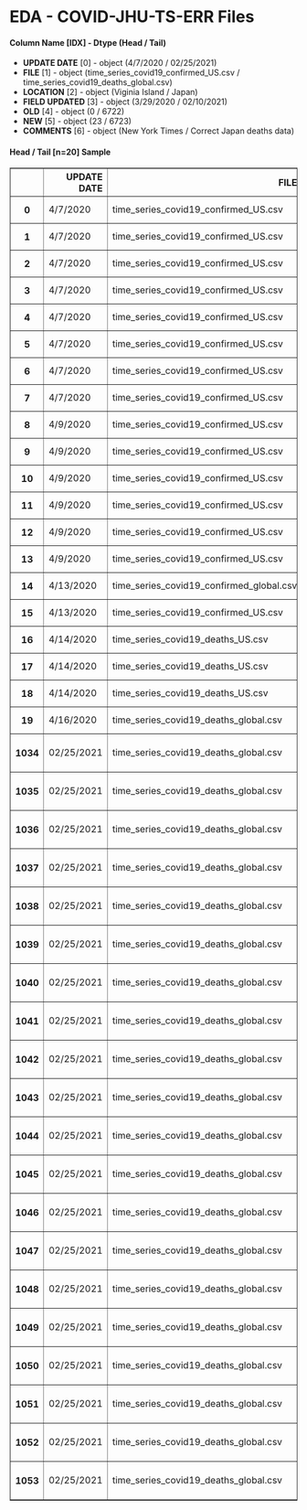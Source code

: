 # EDA - COVID-JHU-TS-ERR Files 

#### Column Name [IDX] -  Dtype (Head / Tail) 
- **UPDATE DATE** [0] - object (4/7/2020 / 02/25/2021) 
- **FILE** [1] - object (time_series_covid19_confirmed_US.csv / time_series_covid19_deaths_global.csv) 
- **LOCATION** [2] - object (Viginia Island / Japan) 
- **FIELD UPDATED** [3] - object (3/29/2020 / 02/10/2021) 
- **OLD** [4] - object (0 / 6722) 
- **NEW** [5] - object (23 / 6723) 
- **COMMENTS** [6] - object (New York Times / Correct Japan deaths data) 



#### Head / Tail [n=20] Sample 

<table border="1" class="dataframe">
  <thead>
    <tr style="text-align: right;">
      <th></th>
      <th>UPDATE DATE</th>
      <th>FILE</th>
      <th>LOCATION</th>
      <th>FIELD UPDATED</th>
      <th>OLD</th>
      <th>NEW</th>
      <th>COMMENTS</th>
    </tr>
  </thead>
  <tbody>
    <tr>
      <th>0</th>
      <td>4/7/2020</td>
      <td>time_series_covid19_confirmed_US.csv</td>
      <td>Viginia Island</td>
      <td>3/29/2020</td>
      <td>0</td>
      <td>23</td>
      <td>New York Times</td>
    </tr>
    <tr>
      <th>1</th>
      <td>4/7/2020</td>
      <td>time_series_covid19_confirmed_US.csv</td>
      <td>Viginia Island</td>
      <td>3/30/2020</td>
      <td>0</td>
      <td>30</td>
      <td>New York Times</td>
    </tr>
    <tr>
      <th>2</th>
      <td>4/7/2020</td>
      <td>time_series_covid19_confirmed_US.csv</td>
      <td>DC, US</td>
      <td>3/21/2020</td>
      <td>0</td>
      <td>98</td>
      <td>New York Times</td>
    </tr>
    <tr>
      <th>3</th>
      <td>4/7/2020</td>
      <td>time_series_covid19_confirmed_US.csv</td>
      <td>Miami-Dade, FL</td>
      <td>3/19/2020</td>
      <td>0</td>
      <td>101</td>
      <td>New York Times</td>
    </tr>
    <tr>
      <th>4</th>
      <td>4/7/2020</td>
      <td>time_series_covid19_confirmed_US.csv</td>
      <td>Miami-Dade, FL</td>
      <td>3/20/2020</td>
      <td>0</td>
      <td>124</td>
      <td>New York Times</td>
    </tr>
    <tr>
      <th>5</th>
      <td>4/7/2020</td>
      <td>time_series_covid19_confirmed_US.csv</td>
      <td>Hillsborough, NH</td>
      <td>4/2/2020</td>
      <td>0</td>
      <td>163</td>
      <td>New York Times</td>
    </tr>
    <tr>
      <th>6</th>
      <td>4/7/2020</td>
      <td>time_series_covid19_confirmed_US.csv</td>
      <td>Harris, TX</td>
      <td>3/20/2020</td>
      <td>0</td>
      <td>55</td>
      <td>New York Times</td>
    </tr>
    <tr>
      <th>7</th>
      <td>4/7/2020</td>
      <td>time_series_covid19_confirmed_US.csv</td>
      <td>Kansas City</td>
      <td>3/21/2020</td>
      <td>0</td>
      <td>13</td>
      <td>New York Times</td>
    </tr>
    <tr>
      <th>8</th>
      <td>4/9/2020</td>
      <td>time_series_covid19_confirmed_US.csv</td>
      <td>Box Elder, UT</td>
      <td>3/20/2020</td>
      <td>13</td>
      <td>7</td>
      <td>New York Times</td>
    </tr>
    <tr>
      <th>9</th>
      <td>4/9/2020</td>
      <td>time_series_covid19_confirmed_US.csv</td>
      <td>Union, FL</td>
      <td>4/4/2020</td>
      <td>10</td>
      <td>2</td>
      <td>New York Times</td>
    </tr>
    <tr>
      <th>10</th>
      <td>4/9/2020</td>
      <td>time_series_covid19_confirmed_US.csv</td>
      <td>Daviess, KY</td>
      <td>3/28/2020</td>
      <td>33</td>
      <td>20</td>
      <td>New York Times</td>
    </tr>
    <tr>
      <th>11</th>
      <td>4/9/2020</td>
      <td>time_series_covid19_confirmed_US.csv</td>
      <td>Washington, RI</td>
      <td>4/2/2020</td>
      <td>46</td>
      <td>34</td>
      <td>New York Times</td>
    </tr>
    <tr>
      <th>12</th>
      <td>4/9/2020</td>
      <td>time_series_covid19_confirmed_US.csv</td>
      <td>West Feliciana, LA</td>
      <td>4/2/2020</td>
      <td>20</td>
      <td>10</td>
      <td>New York Times</td>
    </tr>
    <tr>
      <th>13</th>
      <td>4/9/2020</td>
      <td>time_series_covid19_confirmed_US.csv</td>
      <td>Davidson, TN</td>
      <td>4/2/2020</td>
      <td>617</td>
      <td>785</td>
      <td>New York Times</td>
    </tr>
    <tr>
      <th>14</th>
      <td>4/13/2020</td>
      <td>time_series_covid19_confirmed_global.csv</td>
      <td>Florida</td>
      <td>4/13/2020</td>
      <td>682619</td>
      <td>580619</td>
      <td>data source error</td>
    </tr>
    <tr>
      <th>15</th>
      <td>4/13/2020</td>
      <td>time_series_covid19_confirmed_US.csv</td>
      <td>Okaloosa, Florida</td>
      <td>4/13/2020</td>
      <td>102103</td>
      <td>103</td>
      <td>data source error</td>
    </tr>
    <tr>
      <th>16</th>
      <td>4/14/2020</td>
      <td>time_series_covid19_deaths_US.csv</td>
      <td>Unassigned, NY</td>
      <td>4/3/2020</td>
      <td>955</td>
      <td>623</td>
      <td>NaN</td>
    </tr>
    <tr>
      <th>17</th>
      <td>4/14/2020</td>
      <td>time_series_covid19_deaths_US.csv</td>
      <td>Unassigned, NY</td>
      <td>4/4/2020</td>
      <td>1173</td>
      <td>427</td>
      <td>NaN</td>
    </tr>
    <tr>
      <th>18</th>
      <td>4/14/2020</td>
      <td>time_series_covid19_deaths_US.csv</td>
      <td>Unassigned, NY</td>
      <td>4/5/2020</td>
      <td>1260</td>
      <td>338</td>
      <td>NaN</td>
    </tr>
    <tr>
      <th>19</th>
      <td>4/16/2020</td>
      <td>time_series_covid19_deaths_global.csv</td>
      <td>France</td>
      <td>4/1/2020</td>
      <td>4032</td>
      <td>4403</td>
      <td>add 371 decesEhpad</td>
    </tr>
    <tr>
      <th>1034</th>
      <td>02/25/2021</td>
      <td>time_series_covid19_deaths_global.csv</td>
      <td>Japan</td>
      <td>01/07/2021</td>
      <td>3674</td>
      <td>3884</td>
      <td>Correct Japan deaths data</td>
    </tr>
    <tr>
      <th>1035</th>
      <td>02/25/2021</td>
      <td>time_series_covid19_deaths_global.csv</td>
      <td>Japan</td>
      <td>01/08/2021</td>
      <td>3746</td>
      <td>3962</td>
      <td>Correct Japan deaths data</td>
    </tr>
    <tr>
      <th>1036</th>
      <td>02/25/2021</td>
      <td>time_series_covid19_deaths_global.csv</td>
      <td>Japan</td>
      <td>01/09/2021</td>
      <td>3805</td>
      <td>4021</td>
      <td>Correct Japan deaths data</td>
    </tr>
    <tr>
      <th>1037</th>
      <td>02/25/2021</td>
      <td>time_series_covid19_deaths_global.csv</td>
      <td>Japan</td>
      <td>01/10/2021</td>
      <td>3850</td>
      <td>4066</td>
      <td>Correct Japan deaths data</td>
    </tr>
    <tr>
      <th>1038</th>
      <td>02/25/2021</td>
      <td>time_series_covid19_deaths_global.csv</td>
      <td>Japan</td>
      <td>01/11/2021</td>
      <td>3898</td>
      <td>4114</td>
      <td>Correct Japan deaths data</td>
    </tr>
    <tr>
      <th>1039</th>
      <td>02/25/2021</td>
      <td>time_series_covid19_deaths_global.csv</td>
      <td>Japan</td>
      <td>01/12/2021</td>
      <td>3962</td>
      <td>4178</td>
      <td>Correct Japan deaths data</td>
    </tr>
    <tr>
      <th>1040</th>
      <td>02/25/2021</td>
      <td>time_series_covid19_deaths_global.csv</td>
      <td>Japan</td>
      <td>01/13/2021</td>
      <td>4059</td>
      <td>4275</td>
      <td>Correct Japan deaths data</td>
    </tr>
    <tr>
      <th>1041</th>
      <td>02/25/2021</td>
      <td>time_series_covid19_deaths_global.csv</td>
      <td>Japan</td>
      <td>01/14/2021</td>
      <td>4119</td>
      <td>4341</td>
      <td>Correct Japan deaths data</td>
    </tr>
    <tr>
      <th>1042</th>
      <td>02/25/2021</td>
      <td>time_series_covid19_deaths_global.csv</td>
      <td>Japan</td>
      <td>01/15/2021</td>
      <td>4204</td>
      <td>4419</td>
      <td>Correct Japan deaths data</td>
    </tr>
    <tr>
      <th>1043</th>
      <td>02/25/2021</td>
      <td>time_series_covid19_deaths_global.csv</td>
      <td>Japan</td>
      <td>01/16/2021</td>
      <td>4261</td>
      <td>4475</td>
      <td>Correct Japan deaths data</td>
    </tr>
    <tr>
      <th>1044</th>
      <td>02/25/2021</td>
      <td>time_series_covid19_deaths_global.csv</td>
      <td>Japan</td>
      <td>01/17/2021</td>
      <td>4305</td>
      <td>4524</td>
      <td>Correct Japan deaths data</td>
    </tr>
    <tr>
      <th>1045</th>
      <td>02/25/2021</td>
      <td>time_series_covid19_deaths_global.csv</td>
      <td>Japan</td>
      <td>01/18/2021</td>
      <td>4366</td>
      <td>4582</td>
      <td>Correct Japan deaths data</td>
    </tr>
    <tr>
      <th>1046</th>
      <td>02/25/2021</td>
      <td>time_series_covid19_deaths_global.csv</td>
      <td>Japan</td>
      <td>01/19/2021</td>
      <td>4680</td>
      <td>4686</td>
      <td>Correct Japan deaths data</td>
    </tr>
    <tr>
      <th>1047</th>
      <td>02/25/2021</td>
      <td>time_series_covid19_deaths_global.csv</td>
      <td>Japan</td>
      <td>01/20/2021</td>
      <td>4779</td>
      <td>4778</td>
      <td>Correct Japan deaths data</td>
    </tr>
    <tr>
      <th>1048</th>
      <td>02/25/2021</td>
      <td>time_series_covid19_deaths_global.csv</td>
      <td>Japan</td>
      <td>01/26/2021</td>
      <td>5298</td>
      <td>5297</td>
      <td>Correct Japan deaths data</td>
    </tr>
    <tr>
      <th>1049</th>
      <td>02/25/2021</td>
      <td>time_series_covid19_deaths_global.csv</td>
      <td>Japan</td>
      <td>01/27/2021</td>
      <td>5388</td>
      <td>5387</td>
      <td>Correct Japan deaths data</td>
    </tr>
    <tr>
      <th>1050</th>
      <td>02/25/2021</td>
      <td>time_series_covid19_deaths_global.csv</td>
      <td>Japan</td>
      <td>01/28/2021</td>
      <td>5503</td>
      <td>5500</td>
      <td>Correct Japan deaths data</td>
    </tr>
    <tr>
      <th>1051</th>
      <td>02/25/2021</td>
      <td>time_series_covid19_deaths_global.csv</td>
      <td>Japan</td>
      <td>02/06/2021</td>
      <td>6373</td>
      <td>6372</td>
      <td>Correct Japan deaths data</td>
    </tr>
    <tr>
      <th>1052</th>
      <td>02/25/2021</td>
      <td>time_series_covid19_deaths_global.csv</td>
      <td>Japan</td>
      <td>02/09/2021</td>
      <td>6601</td>
      <td>6602</td>
      <td>Correct Japan deaths data</td>
    </tr>
    <tr>
      <th>1053</th>
      <td>02/25/2021</td>
      <td>time_series_covid19_deaths_global.csv</td>
      <td>Japan</td>
      <td>02/10/2021</td>
      <td>6722</td>
      <td>6723</td>
      <td>Correct Japan deaths data</td>
    </tr>
  </tbody>
</table>